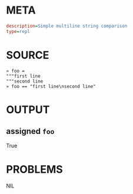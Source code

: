 # META
~~~ini
description=Simple multiline string comparison
type=repl
~~~
# SOURCE
~~~roc
» foo =
"""first line
"""second line
» foo == "first line\nsecond line"
~~~
# OUTPUT
assigned `foo`
---
True
# PROBLEMS
NIL
